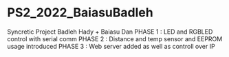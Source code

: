 # PS2_2022_BaiasuBadleh
Syncretic Project
Badleh Hady + Baiasu Dan
PHASE 1 : LED and RGBLED control with serial comm
PHASE 2 : Distance and temp sensor and EEPROM usage introduced 
PHASE 3 : Web server added as well as controll over IP
